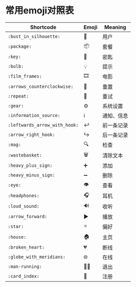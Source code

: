
# 常用emoji对照表

| Shortcode                     | Emoji | Meaning    |
| ----------------------------- | ----- | ---------- |
| `:bust_in_silhouette:`        | 👤     | 用户       |
| `:package:`                   | 📦     | 套餐       |
| `:key:`                       | 🔑     | 密匙       |
| `:bulb:`                      | 💡     | 提示       |
| `:film_frames:`               | 🎞️     | 电影       |
| `:arrows_counterclockwise:`   | 🔄     | 重置       |
| `:repeat:`                    | 🔁     | 重试       |
| `:gear:`                      | ⚙️     | 系统设置   |
| `:information_source:`        | ℹ️     | 通知、信息 |
| `:leftwards_arrow_with_hook:` | ↩️     | 前一条记录 |
| `:arrow_right_hook:`          | ↪️     | 后一条记录 |
| `:mag:`                       | 🔍     | 检查       |
| `:wastebasket:`               | 🗑️     | 清除文本   |
| `:heavy_plus_sign:`           | ➕     | 添加       |
| `:heavy_minus_sign:`          | ➖     | 删除       |
| `:eye:`                       | 👁️     | 查看       |
| `:headphones:`                | 🎧     | 耳机       |
| `:loud_sound:`                | 🔊     | 收听       |
| `:arrow_forward:`             | ▶️     | 播放       |
| `:star:`                      | ⭐     | 偏好       |
| `:house:`                     | 🏠     | 主页       |
| `:broken_heart:`              | 💔     | 断线       |
| `:globe_with_meridians:`      | 🌐     | 在线       |
| `:man-running:`               | 🏃‍♂️     | 退出       |
| `:card_index:`                | 📇     | 注册       |
